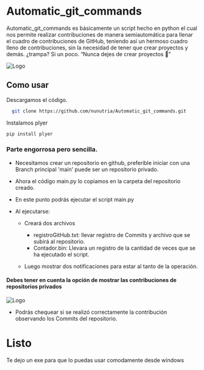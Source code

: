 # Automatic_git_commands

Automatic_git_commands es básicamente un script hecho en python el cual nos permite realizar contribuciones de manera semiautomática para llenar el cuadro de contribuciones de GitHub, teniendo así un hermoso cuadro lleno de contribuciones, sin la necesidad de tener que crear proyectos y demás.  ¿trampa? Si un poco. “Nunca dejes de crear proyectos 🦦”


![Logo](https://docs.github.com/assets/cb-35216/mw-1440/images/help/profile/contributions-graph.webp)


## Como usar

Descargamos el código.

```bash
  git clone https://github.com/nunutria/Automatic_git_commands.git
```

Instalamos plyer

```bash
pip install plyer
```

### Parte engorrosa pero sencilla.

* Necesitamos crear un repositorio en github, preferible iniciar con una Branch principal 'main' puede ser un repositorio privado.

* Ahora el código main.py lo copiamos en la carpeta del repositorio creado.

* En este punto podrás ejecutar el script main.py

* Al ejecutarse:
  * Creará dos archivos
    	
    * registroGitHub.txt: llevar registro de  Commits y archivo que se subirá al repositorio.
    * Contador.bin: Llevara un registro de la cantidad de veces que se ha ejecutado el script.
  * Luego mostrar dos notificaciones para estar al tanto de la operación.

#### Debes tener en cuenta la opción de mostrar las contribuciones de repositorios privados

![Logo](https://docs.github.com/assets/cb-44440/mw-1440/images/help/profile/activity-overview.webp)

* Podrás chequear si se realizó correctamente la contribución observando los Commits del repositorio.

# Listo

Te dejo un exe para que lo puedas usar comodamente desde windows